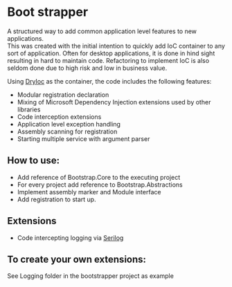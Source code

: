 # Boot strapper

A structured way to add common application level features to new applications. <br/>
This was created with the initial intention to quickly add IoC container to any sort of application. Often for desktop applications, it is done in hind sight resulting in hard to maintain code. Refactoring to implement IoC is also seldom done due to high risk and low in business value.
<br/>

Using [DryIoc](https://github.com/dadhi/DryIoc) as the container, the code includes the following features:
- Modular registration declaration
- Mixing of Microsoft Dependency Injection extensions used by other libraries
- Code interception extensions
- Application level exception handling
- Assembly scanning for registration
- Starting multiple service with argument parser

## How to use:
- Add reference of Bootstrap.Core to the executing project
- For every project add reference to Bootstrap.Abstractions
- Implement assembly marker and Module interface
- Add registration to start up.

## Extensions
- Code intercepting logging via [Serilog](https://serilog.net/)

## To create your own extensions:
See Logging folder in the bootstrapper project as example